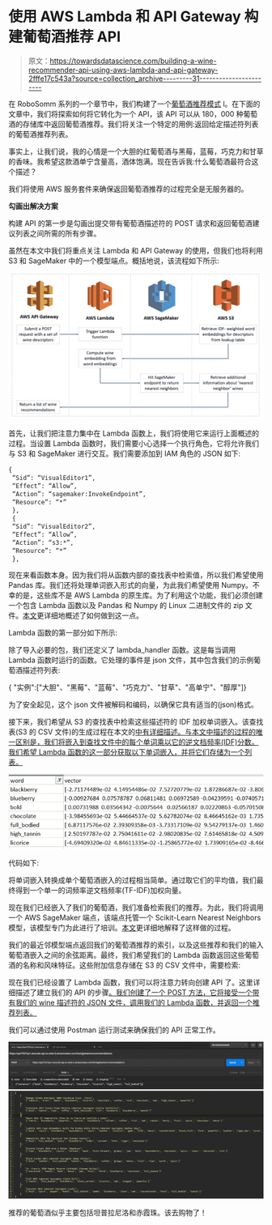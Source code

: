 # 使用 AWS Lambda 和 API Gateway 构建葡萄酒推荐 API

> 原文：<https://towardsdatascience.com/building-a-wine-recommender-api-using-aws-lambda-and-api-gateway-2fffe17c543a?source=collection_archive---------31----------------------->

在 RoboSomm 系列的一个章节中，我们构建了一个[葡萄酒推荐模式](/robosomm-chapter-3-wine-embeddings-and-a-wine-recommender-9fc678f1041e?source=friends_link&sk=2823c32030f1f56594b8128167973130) l。在下面的文章中，我们将探索如何将它转化为一个 API，该 API 可以从 180，000 种葡萄酒的存储库中返回葡萄酒推荐。我们将关注一个特定的用例:返回给定描述符列表的葡萄酒推荐列表。

事实上，让我们说，我的心情是一个大胆的红葡萄酒与黑莓，蓝莓，巧克力和甘草的香味。我希望这款酒单宁含量高，酒体饱满。现在告诉我:什么葡萄酒最符合这个描述？

我们将使用 AWS 服务套件来确保返回葡萄酒推荐的过程完全是无服务器的。

**勾画出解决方案**

构建 API 的第一步是勾画出提交带有葡萄酒描述符的 POST 请求和返回葡萄酒建议列表之间所需的所有步骤。

虽然在本文中我们将重点关注 Lambda 和 API Gateway 的使用，但我们也将利用 S3 和 SageMaker 中的一个模型端点。概括地说，该流程如下所示:

![](img/549133c4497cf4e83970091e6d9383d9.png)

首先，让我们把注意力集中在 Lambda 函数上，我们将使用它来运行上面概述的过程。当设置 Lambda 函数时，我们需要小心选择一个执行角色，它将允许我们与 S3 和 SageMaker 进行交互。我们需要添加到 IAM 角色的 JSON 如下:

```
{
 “Sid”: “VisualEditor1”,
 “Effect”: “Allow”,
 “Action”: “sagemaker:InvokeEndpoint”,
 “Resource”: “*”
 },
 {
 “Sid”: “VisualEditor2”,
 “Effect”: “Allow”,
 “Action”: “s3:*”,
 “Resource”: “*”
 },
```

现在来看函数本身。因为我们将从函数内部的查找表中检索值，所以我们希望使用 Pandas 库。我们还将处理单词嵌入形式的向量，为此我们希望使用 Numpy。不幸的是，这些库不是 AWS Lambda 的原生库。为了利用这个功能，我们必须创建一个包含 Lambda 函数以及 Pandas 和 Numpy 的 Linux 二进制文件的 zip 文件。[本文](https://medium.com/@korniichuk/lambda-with-pandas-fd81aa2ff25e)更详细地概述了如何做到这一点。

Lambda 函数的第一部分如下所示:

除了导入必要的包，我们还定义了 lambda_handler 函数。这是每当调用 Lambda 函数时运行的函数。它处理的事件是 json 文件，其中包含我们的示例葡萄酒描述符列表:

{ "实例":["大胆"、"黑莓"、"蓝莓"、"巧克力"、"甘草"、"高单宁"、"醇厚"]}

为了安全起见，这个 json 文件被解码和编码，以确保它具有适当的(json)格式。

接下来，我们希望从 S3 的查找表中检索这些描述符的 IDF 加权单词嵌入。该查找表(S3 的 CSV 文件)的生成过程在本文的[中有详细描述。与本文中描述的过程的唯一区别是，我们将嵌入到查找文件中的每个单词乘以它的逆文档频率(IDF)分数。我们希望 Lambda 函数的这一部分获取以下单词嵌入，并将它们存储为一个列表。](/training-word-embeddings-on-aws-sagemaker-using-blazingtext-93d0a0838212?source=friends_link&sk=70d69339566eb57500ecd1589d11cadd)

![](img/7e4647c6dd90d1a9199880ac2db88f6c.png)

代码如下:

将单词嵌入转换成单个葡萄酒嵌入的过程相当简单。通过取它们的平均值，我们最终得到一个单一的词频率逆文档频率(TF-IDF)加权向量。

现在我们已经嵌入了我们的葡萄酒，我们准备检索我们的推荐。为此，我们将调用一个 AWS SageMaker 端点，该端点托管一个 Scikit-Learn Nearest Neighbors 模型，该模型专门为此进行了培训。[本文](/hosting-an-scikit-learn-nearest-neighbors-model-in-aws-sagemaker-40be982da703?source=friends_link&sk=fa7fbcb957b0e521c5f457d4af5932ce)更详细地解释了这样做的过程。

我们的最近邻模型端点返回我们的葡萄酒推荐的索引，以及这些推荐和我们的输入葡萄酒嵌入之间的余弦距离。最终，我们希望我们的 Lambda 函数返回这些葡萄酒的名称和风味特征。这些附加信息存储在 S3 的 CSV 文件中，需要检索:

现在我们已经设置了 Lambda 函数，我们可以将注意力转向创建 API 了。这里详细描述了建立我们的 API 的步骤[。我们创建了一个 POST 方法，它将接受一个带有我们的 wine 描述符的 JSON 文件，调用我们的 Lambda 函数，并返回一个推荐列表。](https://aws.amazon.com/blogs/machine-learning/call-an-amazon-sagemaker-model-endpoint-using-amazon-api-gateway-and-aws-lambda/)

我们可以通过使用 Postman 运行测试来确保我们的 API 正常工作。

![](img/2b250489a5639b586ef98b4d007f54a0.png)![](img/16699327d81d332dd155bfd95f7411f5.png)

推荐的葡萄酒似乎主要包括坦普拉尼洛和赤霞珠。该去购物了！